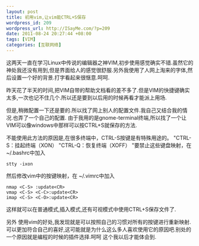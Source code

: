 ```yaml
--- 
layout: post
title: 初用vim,让vim能CTRL+S保存
wordpress_id: 209
wordpress_url: http://ISayMe.com/?p=209
date: 2011-08-24 20:27:44 +08:00
tags: [VIM]
categories: [互联网络]
---
```

这两天一直在学习Linux中传说的编辑器之神VIM,初步使用感觉确实不错.虽然它的神处我还没有用到,但是界面给人的感觉很舒服.另外我使用了人网上淘来的字体,然后设置一个好的背景.打字看起来很惬意.呵呵.

昨天花了半天的时间,把VIM自带的帮助文档看的差不多了.但是VIM的快捷键确实太多,一次也记不住几个.所以还是要到以后用的时候再看才能派上用场.

但是,稍微配置一下还是要的.所以找了网上别人的配置文件.我自己又结合我的情况.也弄了一个自己的配置.
由于我用的是gnome-terminal终端,所以找了一个让VIM可以像windows中那样可以按CTRL+S就保存的方法.

不能使用此方法的原因是,在很多终端中，CTRL-S按键是有特殊用途的。
"CTRL-S：挂起终端（XON）
"CTRL-Q：恢复终端（XOFF）
"要禁止这些键盘映射，在~/.bashrc中加入

    stty -ixon
    
然后修改vim中的按键映射，在 ~/.vimrc中加入

    nmap <C-S> :update<CR>
    vmap <C-S> <C-C>:update<CR>
    imap <C-S> <C-O>:update<CR>
        
这样就可以在普通模式,插入模式,还有可视模式中使用CTRL+S保存文件了.

另外 使用vim的好处,我发现就是可以按照自己的习惯对所有的按键进行重新映射.可以更加符合自己的喜好,这可能就是为什么这么多人喜欢使用它的原因吧.别处的一个原因就是编程的时候的插件选择.呵呵 这个我以后才能体会到.
